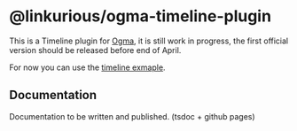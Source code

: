 # @linkurious/ogma-timeline-plugin

This is a Timeline plugin for [Ogma](https://doc.linkurious.com/ogma/latest/), it is still work in progress, the first official version should be released before end of April.

For now you can use the [timeline exmaple](https://doc.linkurious.com/ogma/latest/examples/timeline.html).


## Documentation

Documentation to be written and published. (tsdoc + github pages)
